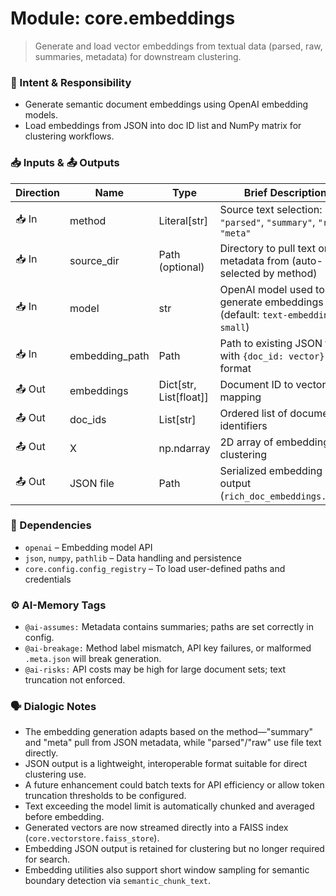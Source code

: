 # Module: core.embeddings
> Generate and load vector embeddings from textual data (parsed, raw, summaries, metadata) for downstream clustering.

### 🎯 Intent & Responsibility
- Generate semantic document embeddings using OpenAI embedding models.
- Load embeddings from JSON into doc ID list and NumPy matrix for clustering workflows.

### 📥 Inputs & 📤 Outputs
| Direction | Name         | Type               | Brief Description                                                |
|-----------|--------------|--------------------|------------------------------------------------------------------|
| 📥 In     | method       | Literal[str]       | Source text selection: `"parsed"`, `"summary"`, `"raw"`, `"meta"` |
| 📥 In     | source_dir   | Path (optional)    | Directory to pull text or metadata from (auto-selected by method) |
| 📥 In     | model        | str                | OpenAI model used to generate embeddings (default: `text-embedding-3-small`) |
| 📥 In     | embedding_path | Path              | Path to existing JSON file with `{doc_id: vector}` format         |
| 📤 Out    | embeddings   | Dict[str, List[float]] | Document ID to vector mapping                                    |
| 📤 Out    | doc_ids      | List[str]          | Ordered list of document identifiers                             |
| 📤 Out    | X            | np.ndarray         | 2D array of embeddings for clustering                            |
| 📤 Out    | JSON file    | Path               | Serialized embedding output (`rich_doc_embeddings.json`)         |

### 🔗 Dependencies
- `openai` – Embedding model API
- `json`, `numpy`, `pathlib` – Data handling and persistence
- `core.config.config_registry` – To load user-defined paths and credentials

### ⚙️ AI-Memory Tags
- `@ai-assumes:` Metadata contains summaries; paths are set correctly in config.
- `@ai-breakage:` Method label mismatch, API key failures, or malformed `.meta.json` will break generation.
- `@ai-risks:` API costs may be high for large document sets; text truncation not enforced.

### 🗣 Dialogic Notes
- The embedding generation adapts based on the method—"summary" and "meta" pull from JSON metadata, while "parsed"/"raw" use file text directly.
- JSON output is a lightweight, interoperable format suitable for direct clustering use.
- A future enhancement could batch texts for API efficiency or allow token truncation thresholds to be configured.
- Text exceeding the model limit is automatically chunked and averaged before embedding.
- Generated vectors are now streamed directly into a FAISS index (`core.vectorstore.faiss_store`).
- Embedding JSON output is retained for clustering but no longer required for search.
- Embedding utilities also support short window sampling for semantic boundary detection via `semantic_chunk_text`.